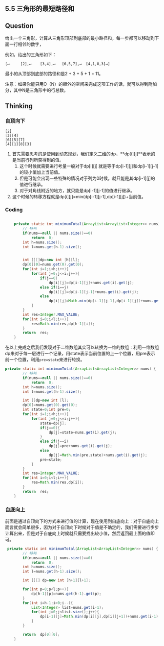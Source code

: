 ## 5.5 三角形的最短路径和

## Question

给出一个三角形，计算从三角形顶部到底部的最小路径和，每一步都可以移动到下面一行相邻的数字，

例如，给出的三角形如下：

```
[↵     [2],↵    [3,4],↵   [6,5,7],↵  [4,1,8,3]↵]
```

最小的从顶部到底部的路径和是2 + 3 + 5 + 1 = 11。

注意：如果你能只用O（N）的额外的空间来完成这项工作的话，就可以得到附加分，其中N是三角形中的行总数。



## Thinking

### 自顶向下

```
[2]
[3][4]
[6][5][7]
[4][1][8][3]
```



1. 首先需要思考的是使用到动态规划，我们定义二维的dp，**dp[i][j]**表示的是当前行列所获得到的值。
   1. 这个时候就需要进行考量一般对于dp[i][j] 就是等于dp[i-1][j]和dp[i-1][j-1]的较小值加上当前值。
   2. 但是可能会出现一些特殊的情况对于列为0时候，就只能是其dp[i-1][j]的值进行继承。
   3. 对于对角线附近的地方，就只能是dp[i-1][j-1]的值进行继承。
2. 这个时候的转移方程就是dp[i][j]=min(dp[i-1][j-1],dp[i-1][j])+当前值。

### Coding

```java

    private static int minimumTotal(ArrayList<ArrayList<Integer>> nums) {
        // 特判
        if(nums==null || nums.size()==0)
            return  0;
        int h=nums.size();
        int l=nums.get(h-1).size();


        int [][]dp=new int [h][l];
        dp[0][0]=nums.get(0).get(0);
        for(int i=1;i<h;i++){
            for(int j=0;j<=i;j++){
                if(j==0)
                    dp[i][j]=dp[i-1][j]+nums.get(i).get(j);
                else if(i==j)
                    dp[i][j]=dp[i-1][j-1]+nums.get(i).get(j);
                else
                    dp[i][j]=Math.min(dp[i-1][j-1],dp[i-1][j])+nums.get(i).get(j);
            }
        }
        int res=Integer.MAX_VALUE;
        for(int i=0;i<l;i++){
            res=Math.min(res,dp[h-1][i]);
        }
        return  res;
    }
```

在以上完成之后我们发现对于二维数组其实可以转换为一维的数组：利用一维数组dp来对于每一层进行一个记录，用state表示当前位置的上一个位置，用pre表示前一个位置，利用`pre=state`来进行轮换。

```java
private static int minimumTotal(ArrayList<ArrayList<Integer>> nums) {
        // 特判
        if(nums==null || nums.size()==0)
            return  0;
        int h=nums.size();
        int l=nums.get(h-1).size();

        int []dp=new int [l];
        dp[0]=nums.get(0).get(0);
        int state=0;int pre=0;
        for(int i=1;i<h;i++){
            for(int j=0;j<=i;j++){
                state=dp[j];
                if(j==0){
                    dp[j]=state+nums.get(i).get(j);
                }
                else if(j==i)
                    dp[j]=pre+nums.get(i).get(j);
                else
                    dp[j]=Math.min(pre,state)+nums.get(i).get(j);
                pre=state;
            }
        }
        int res=Integer.MAX_VALUE;
        for(int i=0;i<l;i++){
            res=Math.min(res,dp[i]);
        }
        return  res;
    }
```



### 自底向上

前面是通过自顶向下的方式来进行值的计算，现在使用到自底向上：对于自底向上而言就会简单很多，因为对于自顶向下时候对于值是不确定的，我们需要进行步步计算出来，但是对于自底向上时候就只需要找出较小值，然后返回最上面的值即可。

```java
 private static int minimumTotal(ArrayList<ArrayList<Integer>> nums) {
        // 特判
        if(nums==null || nums.size()==0)
            return  0;
        int h=nums.size();
        int l=nums.get(h-1).size();

        int [][] dp=new int [h+1][l+1];

        for(int p=0;p<l;p++){
            dp[h-1][p]=nums.get(h-1).get(p);
        }
        for(int i=h-1;i>0;i--){
            List<Integer> list=nums.get(i-1);
            for(int j=0;j<list.size();j++){
                dp[i-1][j]=Math.min(dp[i][j],dp[i][j+1])+nums.get(i-1).get(j);
            }
        }

        return  dp[0][0];
    }
```


